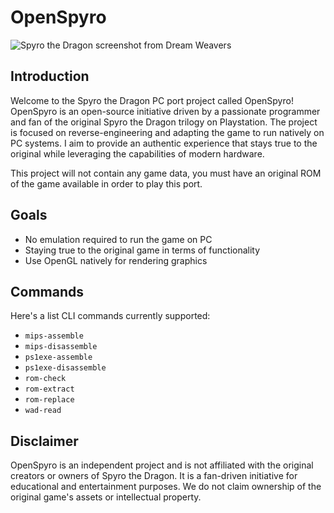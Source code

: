 # OpenSpyro

![Spyro the Dragon screenshot from Dream Weavers](https://www.giantbomb.com/a/uploads/scale_medium/8/82962/1666831-dreamweavers.jpg)

## Introduction

Welcome to the Spyro the Dragon PC port project called OpenSpyro! OpenSpyro is an open-source initiative driven by a passionate programmer and fan of the original Spyro the Dragon trilogy on Playstation. The project is focused on reverse-engineering and adapting the game to run natively on PC systems. I aim to provide an authentic experience that stays true to the original while leveraging the capabilities of modern hardware.

This project will not contain any game data, you must have an original ROM of the game available in order to play this port.

## Goals

- No emulation required to run the game on PC
- Staying true to the original game in terms of functionality
- Use OpenGL natively for rendering graphics

## Commands

Here's a list CLI commands currently supported:

- `mips-assemble`
- `mips-disassemble`
- `ps1exe-assemble`
- `ps1exe-disassemble`
- `rom-check`
- `rom-extract`
- `rom-replace`
- `wad-read`

## Disclaimer

OpenSpyro is an independent project and is not affiliated with the original creators or owners of Spyro the Dragon. It is a fan-driven initiative for educational and entertainment purposes. We do not claim ownership of the original game's assets or intellectual property.
